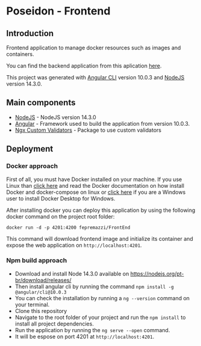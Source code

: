 # Poseidon - Frontend 

## Introduction

Frontend application to manage docker resources such as images and containers.

You can find the backend application from this aplication [here](https://github.com/fePremazzi/BackEnd).

This project was generated with [Angular CLI](https://github.com/angular/angular-cli) version 10.0.3 and [NodeJS](https://nodejs.org/en/) version 14.3.0.

## Main components

* [NodeJS](https://nodejs.org/en/) - NodeJS version 14.3.0
* [Angular](https://github.com/angular/angular-cli) - Framework used to build the application from version 10.0.3.
* [Ngx Custom Validators](https://www.npmjs.com/package/ngx-custom-validators) - Package to use custom validators


## Deployment 

### Docker approach

First of all, you must have Docker installed on your machine. If you use Linux than [click here](https://docs.docker.com/engine/install/ubuntu/) and read the Docker documentation on how install Docker and docker-compose on linux or [click here](https://docs.docker.com/docker-for-windows/install/) if you are a Windows user to install Docker Desktop for Windows.

After installing docker you can deploy this application by using the following docker command on the project root folder:

```
docker run -d -p 4201:4200 fepremazzi/FrontEnd
```

This command will download frontend image and initialize its container and expose the web application on ``http://localhost:4201``.

### Npm build approach

* Download and install Node 14.3.0 available on <https://nodejs.org/pt-br/download/releases/> 
* Then install angular cli by running the command ``npm install -g @angular/cli@10.0.3``
* You can check the installation by running a ``ng --version`` command on your terminal.
* Clone this repository
* Navigate to the root folder of your project and run the ``npm install`` to install all project dependencies.
* Run the application by running the ``ng serve --open`` command.
* It will be espose on port 4201 at ``http://localhost:4201``.